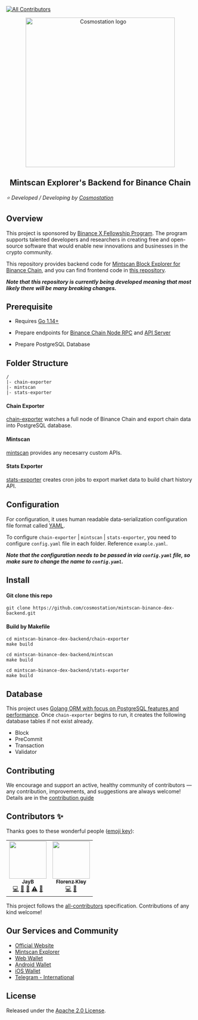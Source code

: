 <!-- ALL-CONTRIBUTORS-BADGE:START - Do not remove or modify this section -->
[![All Contributors](https://img.shields.io/badge/all_contributors-2-orange.svg?style=flat-square)](#contributors-)
<!-- ALL-CONTRIBUTORS-BADGE:END -->
<p align="center">    
  <a href="https://www.cosmostation.io" target="_blank" rel="noopener noreferrer"><img width="400" src="https://user-images.githubusercontent.com/31615341/78533120-614f5900-7823-11ea-901a-b745880594cf.png" alt="Cosmostation logo"></a>    
</p>

<h2 align="center">
    Mintscan Explorer's Backend for Binance Chain 
</h2>

*:star: Developed / Developing by [Cosmostation](https://www.cosmostation.io/)*

## Overview

This project is sponsored by [Binance X Fellowship Program](https://binancex.dev/fellowship.html). The program supports talented developers and researchers in creating free and open-source software that would enable new innovations and businesses in the crypto community.

This repository provides backend code for [Mintscan Block Explorer for Binance Chain](https://binance.mintscan.io/), and you can find frontend code in [this repository](https://github.com/cosmostation/mintscan-binance-dex-frontend).

**_Note that this repository is currently being developed meaning that most likely there will be many breaking changes._**

## Prerequisite

- Requires [Go 1.14+](https://golang.org/dl/)

- Prepare endpoints for [Binance Chain Node RPC](https://docs.binance.org/api-reference/node-rpc.html) and [API Server](https://docs.binance.org/api-reference/api-server.html)

- Prepare PostgreSQL Database

## Folder Structure

    /
    |- chain-exporter
    |- mintscan
    |- stats-exporter

#### Chain Exporter

[chain-exporter](https://github.com/cosmostation/mintscan-binance-dex-backend/chain-exporter) watches a full node of Binance Chain and export chain data into PostgreSQL database.

#### Mintscan

[mintscan](https://github.com/cosmostation/mintscan-binance-dex-backend/mintscan) provides any necesarry custom APIs.

#### Stats Exporter

[stats-exporter](https://github.com/cosmostation/mintscan-binance-dex-backend/stats-exporter) creates cron jobs to export market data to build chart history API.

## Configuration

For configuration, it uses human readable data-serialization configuration file format called [YAML](https://en.wikipedia.org/wiki/YAML).

To configure `chain-exporter` | `mintscan` | `stats-exporter`, you need to configure  `config.yaml` file in each folder. Reference `example.yaml`.

**_Note that the configuration needs to be passed in via `config.yaml` file, so make sure to change the name to `config.yaml`._**

## Install

#### Git clone this repo
```shell
git clone https://github.com/cosmostation/mintscan-binance-dex-backend.git
```

#### Build by Makefile
```shell
cd mintscan-binance-dex-backend/chain-exporter
make build

cd mintscan-binance-dex-backend/mintscan
make build

cd mintscan-binance-dex-backend/stats-exporter
make build
```

## Database 

This project uses [Golang ORM with focus on PostgreSQL features and performance](https://github.com/go-pg/pg). Once `chain-exporter` begins to run, it creates the following database tables if not exist already.

- Block
- PreCommit
- Transaction
- Validator

## Contributing

We encourage and support an active, healthy community of contributors — any contribution, improvements, and suggestions are always welcome! Details are in the [contribution guide](https://github.com/cosmostation/mintscan-binance-dex-backend/docs/CONTRIBUTING.md)

## Contributors ✨

Thanks goes to these wonderful people ([emoji key](https://allcontributors.org/docs/en/emoji-key)):

<!-- ALL-CONTRIBUTORS-LIST:START - Do not remove or modify this section -->
<!-- prettier-ignore-start -->
<!-- markdownlint-disable -->
<table>
  <tr>
    <td align="center"><a href="https://jaybdev.net"><img src="https://avatars1.githubusercontent.com/u/20435620?v=4" width="100px;" alt=""/><br /><sub><b>JayB</b></sub></a><br /><a href="https://github.com/cosmostation/mintscan-binance-dex-backend/commits?author=kogisin" title="Code">💻</a> <a href="https://github.com/cosmostation/mintscan-binance-dex-backend/commits?author=kogisin" title="Documentation">📖</a> <a href="#projectManagement-kogisin" title="Project Management">📆</a> <a href="https://github.com/cosmostation/mintscan-binance-dex-backend/commits?author=kogisin" title="Tests">⚠️</a> <a href="#maintenance-kogisin" title="Maintenance">🚧</a></td>
    <td align="center"><a href="http://well.com/~fl"><img src="https://avatars2.githubusercontent.com/u/531960?v=4" width="100px;" alt=""/><br /><sub><b>Florenz Kley</b></sub></a><br /><a href="https://github.com/cosmostation/mintscan-binance-dex-backend/commits?author=fl" title="Code">💻</a> <a href="#ideas-fl" title="Ideas, Planning, & Feedback">🤔</a></td>
  </tr>
</table>

<!-- markdownlint-enable -->
<!-- prettier-ignore-end -->
<!-- ALL-CONTRIBUTORS-LIST:END -->

This project follows the [all-contributors](https://github.com/all-contributors/all-contributors) specification. Contributions of any kind welcome!

## Our Services and Community 

- [Official Website](https://www.cosmostation.io)
- [Mintscan Explorer](https://www.mintscan.io)
- [Web Wallet](https://wallet.cosmostation.io)
- [Android Wallet](https://bit.ly/2BWex9D)
- [iOS Wallet](https://apple.co/2IAM3Xm)
- [Telegram - International](https://t.me/cosmostation)

## License

Released under the [Apache 2.0 License](https://github.com/cosmostation/mintscan-binance-dex-backend/LICENSE).
